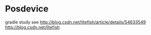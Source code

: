 # Posdevice
gradle study see http://blog.csdn.net/litefish/article/details/54633549
http://blog.csdn.net/litefish
